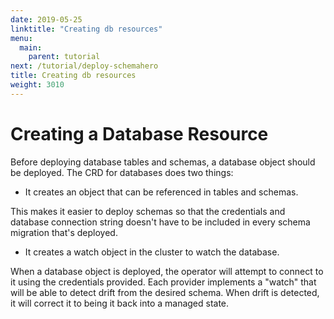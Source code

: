 ```yaml
---
date: 2019-05-25
linktitle: "Creating db resources"
menu:
  main:
    parent: tutorial
next: /tutorial/deploy-schemahero
title: Creating db resources
weight: 3010
---
```


# Creating a Database Resource

Before deploying database tables and schemas, a database object should be deployed. The CRD for databases does two things:

* It creates an object that can be referenced in tables and schemas.

This makes it easier to deploy schemas so that the credentials and database connection string doesn't have to be included in every schema migration that's deployed.

* It creates a watch object in the cluster to watch the database.

When a database object is deployed, the operator will attempt to connect to it using the credentials provided. Each provider implements a "watch" that will be able to detect drift from the desired schema. When drift is detected, it will correct it to being it back into a managed state.

